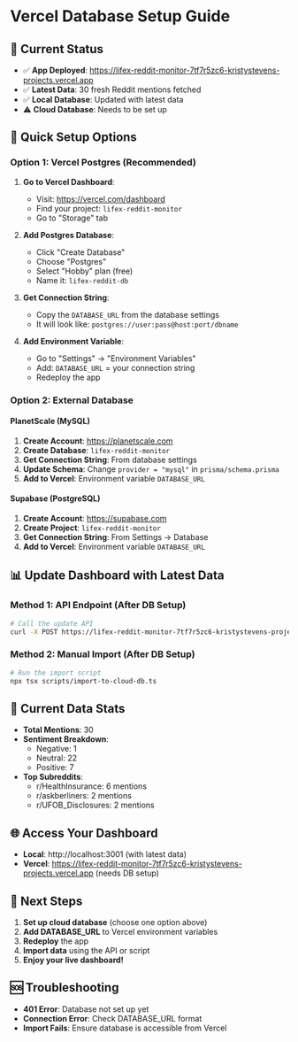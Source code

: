# Vercel Database Setup Guide

## 🎯 Current Status
- ✅ **App Deployed**: https://lifex-reddit-monitor-7tf7r5zc6-kristystevens-projects.vercel.app
- ✅ **Latest Data**: 30 fresh Reddit mentions fetched
- ✅ **Local Database**: Updated with latest data
- ⚠️ **Cloud Database**: Needs to be set up

## 🚀 Quick Setup Options

### Option 1: Vercel Postgres (Recommended)

1. **Go to Vercel Dashboard**:
   - Visit: https://vercel.com/dashboard
   - Find your project: `lifex-reddit-monitor`
   - Go to "Storage" tab

2. **Add Postgres Database**:
   - Click "Create Database"
   - Choose "Postgres"
   - Select "Hobby" plan (free)
   - Name it: `lifex-reddit-db`

3. **Get Connection String**:
   - Copy the `DATABASE_URL` from the database settings
   - It will look like: `postgres://user:pass@host:port/dbname`

4. **Add Environment Variable**:
   - Go to "Settings" → "Environment Variables"
   - Add: `DATABASE_URL` = your connection string
   - Redeploy the app

### Option 2: External Database

#### PlanetScale (MySQL)
1. **Create Account**: https://planetscale.com
2. **Create Database**: `lifex-reddit-monitor`
3. **Get Connection String**: From database settings
4. **Update Schema**: Change `provider = "mysql"` in `prisma/schema.prisma`
5. **Add to Vercel**: Environment variable `DATABASE_URL`

#### Supabase (PostgreSQL)
1. **Create Account**: https://supabase.com
2. **Create Project**: `lifex-reddit-monitor`
3. **Get Connection String**: From Settings → Database
4. **Add to Vercel**: Environment variable `DATABASE_URL`

## 📊 Update Dashboard with Latest Data

### Method 1: API Endpoint (After DB Setup)
```bash
# Call the update API
curl -X POST https://lifex-reddit-monitor-7tf7r5zc6-kristystevens-projects.vercel.app/api/update-data
```

### Method 2: Manual Import (After DB Setup)
```bash
# Run the import script
npx tsx scripts/import-to-cloud-db.ts
```

## 🔧 Current Data Stats
- **Total Mentions**: 30
- **Sentiment Breakdown**:
  - Negative: 1
  - Neutral: 22
  - Positive: 7
- **Top Subreddits**:
  - r/HealthInsurance: 6 mentions
  - r/askberliners: 2 mentions
  - r/UFOB_Disclosures: 2 mentions

## 🌐 Access Your Dashboard
- **Local**: http://localhost:3001 (with latest data)
- **Vercel**: https://lifex-reddit-monitor-7tf7r5zc6-kristystevens-projects.vercel.app (needs DB setup)

## 📝 Next Steps
1. **Set up cloud database** (choose one option above)
2. **Add DATABASE_URL** to Vercel environment variables
3. **Redeploy** the app
4. **Import data** using the API or script
5. **Enjoy your live dashboard!**

## 🆘 Troubleshooting
- **401 Error**: Database not set up yet
- **Connection Error**: Check DATABASE_URL format
- **Import Fails**: Ensure database is accessible from Vercel

